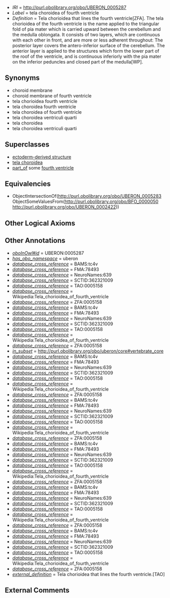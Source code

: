  * *IRI* = http://purl.obolibrary.org/obo/UBERON_0005287
 * *Label* = tela choroidea of fourth ventricle
 * *Definition* = Tela chorioidea that lines the fourth ventricle[ZFA]. The tela chorioidea of the fourth ventricle is the name applied to the triangular fold of pia mater which is carried upward between the cerebellum and the medulla oblongata. It consists of two layers, which are continuous with each other in front, and are more or less adherent throughout: The posterior layer covers the antero-inferior surface of the cerebellum. The anterior layer is applied to the structures which form the lower part of the roof of the ventricle, and is continuous inferiorly with the pia mater on the inferior peduncles and closed part of the medulla[WP].

## Synonyms

 * choroid membrane
 * choroid membrane of fourth ventricle
 * tela chorioidea fourth ventricle
 * tela choroidea fourth ventricle
 * tela choroidea of fourth ventricle
 * tela choroidea ventriculi quarti
 * tela choroidea
 * tela choroidea ventriculi quarti

## Superclasses

 * [ectoderm-derived structure](../../UBERON/21/UBERON_0004121.md)
 * [tela choroidea](../../UBERON/83/UBERON_0005283.md)
 * [part_of](../../BFO/50/BFO_0000050.md) some [fourth ventricle](../../UBERON/22/UBERON_0002422.md)

## Equivalencies

 * ObjectIntersectionOf(<http://purl.obolibrary.org/obo/UBERON_0005283> ObjectSomeValuesFrom(<http://purl.obolibrary.org/obo/BFO_0000050> <http://purl.obolibrary.org/obo/UBERON_0002422>))

## Other Logical Axioms


## Other Annotations

 * *[oboInOwl#id](../../id/oboInOwl#id.md)* = UBERON:0005287
 * *[has_obo_namespace](../../ce/oboInOwl#hasOBONamespace.md)* = uberon
 * *[database_cross_reference](../../ef/oboInOwl#hasDbXref.md)* = BAMS:tc4v
 * *[database_cross_reference](../../ef/oboInOwl#hasDbXref.md)* = FMA:78493
 * *[database_cross_reference](../../ef/oboInOwl#hasDbXref.md)* = NeuroNames:639
 * *[database_cross_reference](../../ef/oboInOwl#hasDbXref.md)* = SCTID:362321009
 * *[database_cross_reference](../../ef/oboInOwl#hasDbXref.md)* = TAO:0005158
 * *[database_cross_reference](../../ef/oboInOwl#hasDbXref.md)* = Wikipedia:Tela_chorioidea_of_fourth_ventricle
 * *[database_cross_reference](../../ef/oboInOwl#hasDbXref.md)* = ZFA:0005158
 * *[database_cross_reference](../../ef/oboInOwl#hasDbXref.md)* = BAMS:tc4v
 * *[database_cross_reference](../../ef/oboInOwl#hasDbXref.md)* = FMA:78493
 * *[database_cross_reference](../../ef/oboInOwl#hasDbXref.md)* = NeuroNames:639
 * *[database_cross_reference](../../ef/oboInOwl#hasDbXref.md)* = SCTID:362321009
 * *[database_cross_reference](../../ef/oboInOwl#hasDbXref.md)* = TAO:0005158
 * *[database_cross_reference](../../ef/oboInOwl#hasDbXref.md)* = Wikipedia:Tela_chorioidea_of_fourth_ventricle
 * *[database_cross_reference](../../ef/oboInOwl#hasDbXref.md)* = ZFA:0005158
 * *[in_subset](../../et/oboInOwl#inSubset.md)* = http://purl.obolibrary.org/obo/uberon/core#vertebrate_core
 * *[database_cross_reference](../../ef/oboInOwl#hasDbXref.md)* = BAMS:tc4v
 * *[database_cross_reference](../../ef/oboInOwl#hasDbXref.md)* = FMA:78493
 * *[database_cross_reference](../../ef/oboInOwl#hasDbXref.md)* = NeuroNames:639
 * *[database_cross_reference](../../ef/oboInOwl#hasDbXref.md)* = SCTID:362321009
 * *[database_cross_reference](../../ef/oboInOwl#hasDbXref.md)* = TAO:0005158
 * *[database_cross_reference](../../ef/oboInOwl#hasDbXref.md)* = Wikipedia:Tela_chorioidea_of_fourth_ventricle
 * *[database_cross_reference](../../ef/oboInOwl#hasDbXref.md)* = ZFA:0005158
 * *[database_cross_reference](../../ef/oboInOwl#hasDbXref.md)* = BAMS:tc4v
 * *[database_cross_reference](../../ef/oboInOwl#hasDbXref.md)* = FMA:78493
 * *[database_cross_reference](../../ef/oboInOwl#hasDbXref.md)* = NeuroNames:639
 * *[database_cross_reference](../../ef/oboInOwl#hasDbXref.md)* = SCTID:362321009
 * *[database_cross_reference](../../ef/oboInOwl#hasDbXref.md)* = TAO:0005158
 * *[database_cross_reference](../../ef/oboInOwl#hasDbXref.md)* = Wikipedia:Tela_chorioidea_of_fourth_ventricle
 * *[database_cross_reference](../../ef/oboInOwl#hasDbXref.md)* = ZFA:0005158
 * *[database_cross_reference](../../ef/oboInOwl#hasDbXref.md)* = BAMS:tc4v
 * *[database_cross_reference](../../ef/oboInOwl#hasDbXref.md)* = FMA:78493
 * *[database_cross_reference](../../ef/oboInOwl#hasDbXref.md)* = NeuroNames:639
 * *[database_cross_reference](../../ef/oboInOwl#hasDbXref.md)* = SCTID:362321009
 * *[database_cross_reference](../../ef/oboInOwl#hasDbXref.md)* = TAO:0005158
 * *[database_cross_reference](../../ef/oboInOwl#hasDbXref.md)* = Wikipedia:Tela_chorioidea_of_fourth_ventricle
 * *[database_cross_reference](../../ef/oboInOwl#hasDbXref.md)* = ZFA:0005158
 * *[database_cross_reference](../../ef/oboInOwl#hasDbXref.md)* = BAMS:tc4v
 * *[database_cross_reference](../../ef/oboInOwl#hasDbXref.md)* = FMA:78493
 * *[database_cross_reference](../../ef/oboInOwl#hasDbXref.md)* = NeuroNames:639
 * *[database_cross_reference](../../ef/oboInOwl#hasDbXref.md)* = SCTID:362321009
 * *[database_cross_reference](../../ef/oboInOwl#hasDbXref.md)* = TAO:0005158
 * *[database_cross_reference](../../ef/oboInOwl#hasDbXref.md)* = Wikipedia:Tela_chorioidea_of_fourth_ventricle
 * *[database_cross_reference](../../ef/oboInOwl#hasDbXref.md)* = ZFA:0005158
 * *[database_cross_reference](../../ef/oboInOwl#hasDbXref.md)* = BAMS:tc4v
 * *[database_cross_reference](../../ef/oboInOwl#hasDbXref.md)* = FMA:78493
 * *[database_cross_reference](../../ef/oboInOwl#hasDbXref.md)* = NeuroNames:639
 * *[database_cross_reference](../../ef/oboInOwl#hasDbXref.md)* = SCTID:362321009
 * *[database_cross_reference](../../ef/oboInOwl#hasDbXref.md)* = TAO:0005158
 * *[database_cross_reference](../../ef/oboInOwl#hasDbXref.md)* = Wikipedia:Tela_chorioidea_of_fourth_ventricle
 * *[database_cross_reference](../../ef/oboInOwl#hasDbXref.md)* = ZFA:0005158
 * *[external_definition](../../UBPROP/01/UBPROP_0000001.md)* = Tela chorioidea that lines the fourth ventricle.[TAO]

## External Comments

